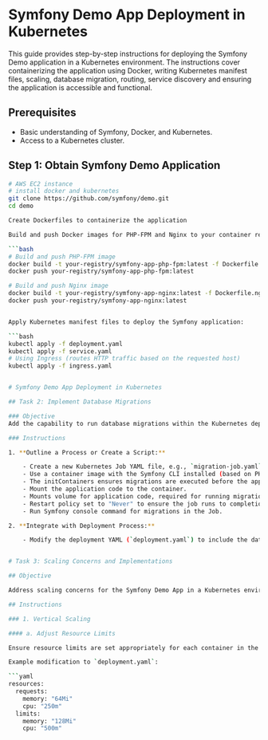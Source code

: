 # Symfony Demo App Deployment in Kubernetes

This guide provides step-by-step instructions for deploying the Symfony Demo application in a Kubernetes environment. The instructions cover containerizing the application using Docker, writing Kubernetes manifest files, scaling, database migration, routing, service discovery and ensuring the application is accessible and functional. 

## Prerequisites

- Basic understanding of Symfony, Docker, and Kubernetes.
- Access to a Kubernetes cluster.

## Step 1: Obtain Symfony Demo Application

```bash
# AWS EC2 instance
# install docker and kubernetes
git clone https://github.com/symfony/demo.git
cd demo

Create Dockerfiles to containerize the application

Build and push Docker images for PHP-FPM and Nginx to your container registry. Replace `your-registry` with your actual container registry:

```bash
# Build and push PHP-FPM image
docker build -t your-registry/symfony-app-php-fpm:latest -f Dockerfile.php-fpm .
docker push your-registry/symfony-app-php-fpm:latest

# Build and push Nginx image
docker build -t your-registry/symfony-app-nginx:latest -f Dockerfile.nginx .
docker push your-registry/symfony-app-nginx:latest


Apply Kubernetes manifest files to deploy the Symfony application:

```bash
kubectl apply -f deployment.yaml
kubectl apply -f service.yaml
# Using Ingress (routes HTTP traffic based on the requested host)
kubectl apply -f ingress.yaml


# Symfony Demo App Deployment in Kubernetes

## Task 2: Implement Database Migrations

### Objective
Add the capability to run database migrations within the Kubernetes deployment from Task 1.

### Instructions

1. **Outline a Process or Create a Script:**

    - Create a new Kubernetes Job YAML file, e.g., `migration-job.yaml`.
    - Use a container image with the Symfony CLI installed (based on PHP image).
    - The initContainers ensures migrations are executed before the application starts serving traffic, reducing the risk of downtime or data inconsistency.
    - Mount the application code to the container.
    - Mounts volume for application code, required for running migration jobs.
    - Restart policy set to "Never" to ensure the job runs to completion and then terminates.
    - Run Symfony console command for migrations in the Job.

2. **Integrate with Deployment Process:**

    - Modify the deployment YAML (`deployment.yaml`) to include the database migration Job as part of the deployment process.


# Task 3: Scaling Concerns and Implementations

## Objective

Address scaling concerns for the Symfony Demo App in a Kubernetes environment and implement scaling solutions.

## Instructions

### 1. Vertical Scaling

#### a. Adjust Resource Limits

Ensure resource limits are set appropriately for each container in the deployment YAML (`deployment.yaml`). Monitor application performance and adjust resource limits as needed.

Example modification to `deployment.yaml`:

```yaml
resources:
  requests:
    memory: "64Mi"
    cpu: "250m"
  limits:
    memory: "128Mi"
    cpu: "500m"

    
    
